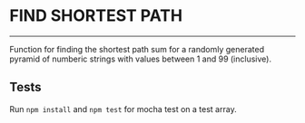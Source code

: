 # FIND SHORTEST PATH
-------------------

Function for finding the shortest path sum for a randomly generated pyramid of numberic strings with values between 1 and 99 (inclusive).

## Tests
Run `npm install` and `npm test` for mocha test on a test array.
